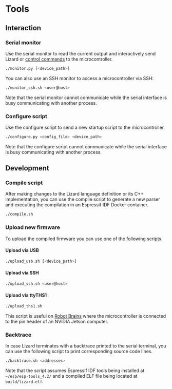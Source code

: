# Tools

## Interaction

### Serial monitor

Use the serial monitor to read the current output and interactively send Lizard or [control commands](control_commands.md) to the microcontroller.

```bash
./monitor.py [<device_path>]
```

You can also use an SSH monitor to access a microcontroller via SSH:

```bash
./monitor_ssh.sh <user@host>
```

Note that the serial monitor cannot communicate while the serial interface is busy communicating with another process.

### Configure script

Use the configure script to send a new startup script to the microcontroller.

```bash
./configure.py <config_file> <device_path>
```

Note that the configure script cannot communicate while the serial interface is busy communicating with another process.

## Development

### Compile script

After making changes to the Lizard language definition or its C++ implementation, you can use the compile script to generate a new parser and executing the compilation in an Espressif IDF Docker container.

```bash
./compile.sh
```

### Upload new firmware

To upload the compiled firmware you can use one of the following scripts.

#### Upload via USB

```bash
./upload_usb.sh [<device_path>]
```

#### Upload via SSH

```bash
./upload_ssh.sh <user@host>
```

#### Upload via ttyTHS1

```bash
./upload_ths1.sh
```

This script is useful on [Robot Brains](https://www.zauberzeug.com/product-robot-brain.html) where the microcontroller is connected to the pin header of an NVIDIA Jetson computer.

### Backtrace

In case Lizard terminates with a backtrace printed to the serial terminal, you can use the following script to print corresponding source code lines.

```bash
./backtrace.sh <addresses>
```

Note that the script assumes Espressif IDF tools being installed at `~/esp/esp-tools_4.2/` and a compiled ELF file being located at `build/lizard.elf`.
